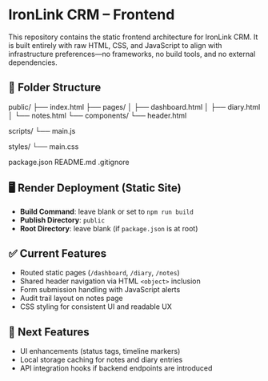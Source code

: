 # IronLink CRM – Frontend

This repository contains the static frontend architecture for IronLink CRM. It is built entirely with raw HTML, CSS, and JavaScript to align with infrastructure preferences—no frameworks, no build tools, and no external dependencies.

## 📁 Folder Structure

public/
├── index.html
├── pages/
│   ├── dashboard.html
│   ├── diary.html
│   └── notes.html
└── components/
    └── header.html

scripts/
└── main.js

styles/
└── main.css

package.json
README.md
.gitignore

## 🖥️ Render Deployment (Static Site)

- **Build Command**: leave blank or set to `npm run build`
- **Publish Directory**: `public`
- **Root Directory**: leave blank (if `package.json` is at root)

## ✅ Current Features

- Routed static pages (`/dashboard`, `/diary`, `/notes`)
- Shared header navigation via HTML `<object>` inclusion
- Form submission handling with JavaScript alerts
- Audit trail layout on notes page
- CSS styling for consistent UI and readable UX

## 📌 Next Features

- UI enhancements (status tags, timeline markers)
- Local storage caching for notes and diary entries
- API integration hooks if backend endpoints are introduced
